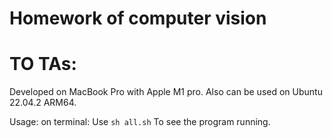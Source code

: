 Homework of computer vision
===
# TO TAs:
Developed on MacBook Pro with Apple M1 pro. Also can be used on Ubuntu 22.04.2 ARM64.

Usage: on terminal: Use `sh all.sh` To see the program running.
